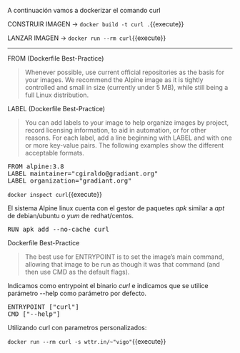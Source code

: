 
A continuación vamos a dockerizar el comando curl


CONSTRUIR IMAGEN -> `docker build -t curl .`{{execute}}

LANZAR IMAGEN -> `docker run --rm curl`{{execute}}

---

FROM (Dockerfile Best-Practice)

>Whenever possible, use current official repositories as the basis for your images. 
We recommend the Alpine image as it is tightly controlled and small in size (currently under 5 MB), 
while still being a full Linux distribution.

LABEL (Dockerfile Best-Practice)
>You can add labels to your image to help organize images by project, record licensing information, to aid in automation, or for other reasons. For each label, add a line beginning with LABEL and with one or more key-value pairs. The following examples show the different acceptable formats.

<pre class="file" data-filename="Dockerfile" data-target="replace">
FROM alpine:3.8
LABEL maintainer="cgiraldo@gradiant.org"
LABEL organization="gradiant.org"
</pre>

`docker inspect curl`{{execute}}          

El sistema Alpine linux cuenta con el gestor de paquetes _apk_ similar a _apt_ de debian/ubuntu o _yum_ de redhat/centos.

<pre class="file" data-filename="Dockerfile" data-target="append">
RUN apk add --no-cache curl
</pre>

Dockerfile Best-Practice
>The best use for ENTRYPOINT is to set the image’s main command, allowing that image to be run as though it was that command (and then use CMD as the default flags).

Indicamos como entrypoint el binario _curl_ e indicamos que se utilice parámetro --help como parámetro por defecto.

<pre class="file" data-filename="Dockerfile" data-target="append">
ENTRYPOINT ["curl"]
CMD ["--help"]
</pre>


Utilizando curl con parametros personalizados:

`docker run --rm curl -s wttr.in/~"vigo"`{{execute}}
